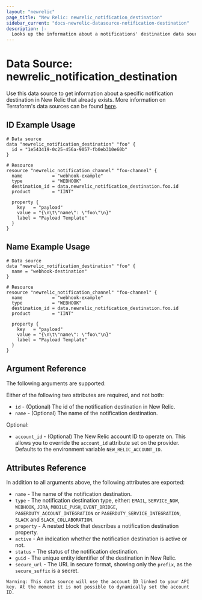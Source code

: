 ```yaml
---
layout: "newrelic"
page_title: "New Relic: newrelic_notification_destination"
sidebar_current: "docs-newrelic-datasource-notification-destination"
description: |-
  Looks up the information about a notifications' destination data source in New Relic.
---
```


# Data Source: newrelic\_notification\_destination

Use this data source to get information about a specific notification destination in New Relic that already exists. More information on Terraform's data sources can be found [here](https://www.terraform.io/language/data-sources).

## ID Example Usage

```hcl
# Data source
data "newrelic_notification_destination" "foo" {
  id = "1e543419-0c25-456a-9057-fb0eb310e60b"
}

# Resource
resource "newrelic_notification_channel" "foo-channel" {
  name           = "webhook-example"
  type           = "WEBHOOK"
  destination_id = data.newrelic_notification_destination.foo.id
  product        = "IINT"

  property {
    key   = "payload"
    value = "{\n\t\"name\": \"foo\"\n}"
    label = "Payload Template"
  }
}
```

## Name Example Usage

```hcl
# Data source
data "newrelic_notification_destination" "foo" {
  name = "webhook-destination"
}

# Resource
resource "newrelic_notification_channel" "foo-channel" {
  name           = "webhook-example"
  type           = "WEBHOOK"
  destination_id = data.newrelic_notification_destination.foo.id
  product        = "IINT"

  property {
    key   = "payload"
    value = "{\n\t\"name\": \"foo\"\n}"
    label = "Payload Template"
  }
}
```

## Argument Reference

The following arguments are supported:

Either of the following two attributes are required, and not both:
* `id` - (Optional) The id of the notification destination in New Relic.
* `name` - (Optional) The name of the notification destination.

Optional:
* `account_id` - (Optional) The New Relic account ID to operate on.  This allows you to override the `account_id` attribute set on the provider. Defaults to the environment variable `NEW_RELIC_ACCOUNT_ID`.

## Attributes Reference

In addition to all arguments above, the following attributes are exported:

* `name` - The name of the notification destination.
* `type` - The notification destination type, either: `EMAIL`, `SERVICE_NOW`, `WEBHOOK`, `JIRA`, `MOBILE_PUSH`, `EVENT_BRIDGE`, `PAGERDUTY_ACCOUNT_INTEGRATION` or `PAGERDUTY_SERVICE_INTEGRATION`, `SLACK` and `SLACK_COLLABORATION`.
* `property` - A nested block that describes a notification destination property.
* `active` - An indication whether the notification destination is active or not.
* `status` - The status of the notification destination.
* `guid` - The unique entity identifier of the destination in New Relic.
* `secure_url` - The URL in secure format, showing only the `prefix`, as the `secure_suffix` is a secret. 


```
Warning: This data source will use the account ID linked to your API key. At the moment it is not possible to dynamically set the account ID.
```
